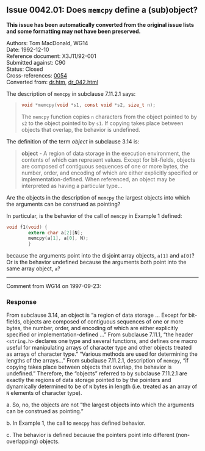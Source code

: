 ## Issue 0042.01: Does `memcpy` define a (sub)object?

**This issue has been automatically converted from the original issue lists and some formatting may not have been preserved.**

Authors: Tom MacDonald, WG14  
Date: 1992-12-10  
Reference document: X3J11/92-001  
Submitted against: C90  
Status: Closed  
Cross-references: [0054](issue0054.md)  
Converted from: [dr.htm](https://www.open-std.org/jtc1/sc22/wg14/www/docs/dr.htm), [dr_042.html](https://www.open-std.org/jtc1/sc22/wg14/www/docs/dr_042.html)

The description of `memcpy` in subclause 7.11.2.1 says:

> ```c
> void *memcpy(void *s1, const void *s2, size_t n);
> ```
>
> The `memcpy` function copies `n` characters from the object pointed to by `s2`
> to the object pointed to by `s1`. If copying takes place between objects that
> overlap, the behavior is undefined.

The definition of the term *object* in subclause 3.14 is:

> **object** \- A region of data storage in the execution environment, the
> contents of which can represent values. Except for bit-fields, objects are
> composed of contiguous sequences of one or more bytes, the number, order, and
> encoding of which are either explicitly specified or implementation-defined.
> When referenced, an object may be interpreted as having a particular type...

Are the objects in the description of `memcpy` the largest objects into which
the arguments can be construed as pointing?

In particular, is the behavior of the call of `memcpy` in Example 1 defined:

```c
void f1(void) {
        extern char a[2][N];
        memcpy(a[1], a[0], N);
        }
```

because the arguments point into the disjoint array objects, `a[1]` and `a[0]`?
Or is the behavior undefined because the arguments both point into the same
array object, `a`?

---

Comment from WG14 on 1997-09-23:

### Response

From subclause 3.14, an object is “a region of data storage ... Except for
bit-fields, objects are composed of contiguous sequences of one or more bytes,
the number, order, and encoding of which are either explicitly specified or
implementation-defined ...” From subclause 7.11.1, “the header `<string.h>`
declares one type and several functions, and defines one macro useful for
manipulating arrays of character type and other objects treated as arrays of
character type.” “Various methods are used for determining the lengths of the
arrays...” From subclause 7.11.2.1, description of `memcpy`, “if copying takes
place between objects that overlap, the behavior is undefined.” Therefore, the
“objects” referred to by subclause 7.11.2.1 are exactly the regions of data
storage pointed to by the pointers and dynamically determined to be of `N` bytes
in length (i.e. treated as an array of `N` elements of character type).

a. So, no, the objects are not “the largest objects into which the arguments can
be construed as pointing.”

b. In Example 1, the call to `memcpy` has defined behavior.

c. The behavior is defined because the pointers point into different
(non-overlapping) objects.
